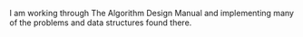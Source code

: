I am working through The Algorithm Design Manual and implementing many of the problems and data structures found there.
